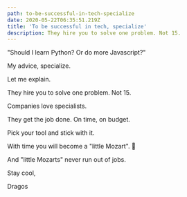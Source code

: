 ```yaml
---
path: to-be-successful-in-tech-specialize
date: 2020-05-22T06:35:51.219Z
title: 'To be successful in tech, specialize'
description: They hire you to solve one problem. Not 15.
---
```

"Should I learn Python? Or do more Javascript?"

My advice, specialize.

Let me explain.

They hire you to solve one problem. Not 15.

Companies love specialists.

They get the job done. On time, on budget.

Pick your tool and stick with it.

With time you will become a "little Mozart". 🎼

And "little Mozarts" never run out of jobs.





Stay cool,

Dragos
